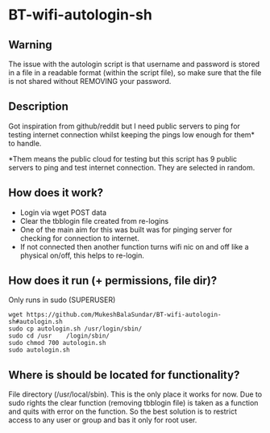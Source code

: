 # BT-wifi-autologin-sh
## Warning  
The issue with the autologin script is that username and password is stored in a file in a readable format (within the script file), so make sure that the file is not shared without REMOVING your password.  

## Description  
Got inspiration from github/reddit but I need public servers to ping for testing internet connection whilst keeping the pings low enough for them* to handle. 

*Them means the public cloud for testing but this script has 9 public servers to ping and test internet connection. They are selected in random.

## How does it work?
- Login via wget POST data
- Clear the tbblogin file created from re-logins
- One of the main aim for this was built was for pinging server for checking for connection to internet. 
- If not connected then another function turns wifi nic on and off like a physical on/off, this helps to re-login.  

## How does it run (+ permissions, file dir)?  
Only runs in sudo (SUPERUSER)

	wget https://github.com/MukeshBalaSundar/BT-wifi-autologin-sh#autologin.sh
	sudo cp autologin.sh /usr/login/sbin/
	sudo cd /usr	/login/sbin/
	sudo chmod 700 autologin.sh
	sudo autologin.sh

## Where is should be located for functionality?  
File directory (/usr/local/sbin). This is the only place it works for now. Due to sudo rights the clear function (removing tbblogin file) is taken as a function and quits with error on the function. So the best solution is to restrict access to any user or group and bas it only for root user.


